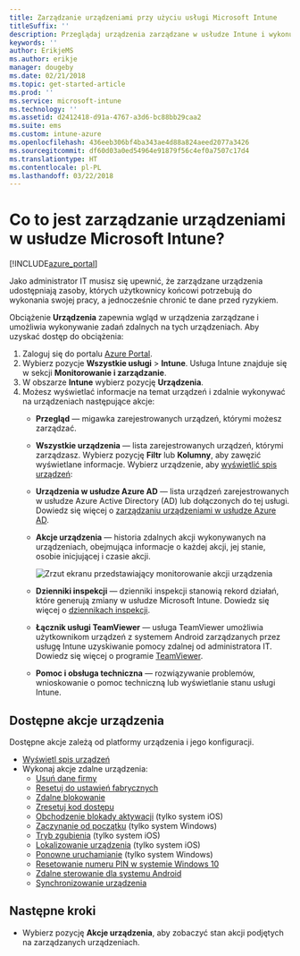 ```yaml
---
title: Zarządzanie urządzeniami przy użyciu usługi Microsoft Intune
titleSuffix: ''
description: Przeglądaj urządzenia zarządzane w usłudze Intune i wykonuj na nich różne operacje.
keywords: ''
author: ErikjeMS
ms.author: erikje
manager: dougeby
ms.date: 02/21/2018
ms.topic: get-started-article
ms.prod: ''
ms.service: microsoft-intune
ms.technology: ''
ms.assetid: d2412418-d91a-4767-a3d6-bc88bb29caa2
ms.suite: ems
ms.custom: intune-azure
ms.openlocfilehash: 436eeb306bf4ba343ae4d88a824aeed2077a3426
ms.sourcegitcommit: df60d03a0ed54964e91879f56c4ef0a7507c17d4
ms.translationtype: HT
ms.contentlocale: pl-PL
ms.lasthandoff: 03/22/2018
---
```

# <a name="what-is-microsoft-intune-device-management"></a>Co to jest zarządzanie urządzeniami w usłudze Microsoft Intune?


[!INCLUDE[azure_portal](./includes/azure_portal.md)]

Jako administrator IT musisz się upewnić, że zarządzane urządzenia udostępniają zasoby, których użytkownicy końcowi potrzebują do wykonania swojej pracy, a jednocześnie chronić te dane przed ryzykiem.

Obciążenie **Urządzenia** zapewnia wgląd w urządzenia zarządzane i umożliwia wykonywanie zadań zdalnych na tych urządzeniach. Aby uzyskać dostęp do obciążenia:

1. Zaloguj się do portalu [Azure Portal](https://portal.azure.com).
2. Wybierz pozycje **Wszystkie usługi** > **Intune**. Usługa Intune znajduje się w sekcji **Monitorowanie i zarządzanie**.
3. W obszarze **Intune** wybierz pozycję **Urządzenia**.
4. Możesz wyświetlać informacje na temat urządzeń i zdalnie wykonywać na urządzeniach następujące akcje:
    - **Przegląd** — migawka zarejestrowanych urządzeń, którymi możesz zarządzać.
    - **Wszystkie urządzenia** — lista zarejestrowanych urządzeń, którymi zarządzasz. Wybierz pozycję **Filtr** lub **Kolumny**, aby zawęzić wyświetlane informacje. Wybierz urządzenie, aby [wyświetlić spis urządzeń](device-inventory.md):
    - **Urządzenia w usłudze Azure AD** — lista urządzeń zarejestrowanych w usłudze Azure Active Directory (AD) lub dołączonych do tej usługi. Dowiedz się więcej o [zarządzaniu urządzeniami w usłudze Azure AD](https://docs.microsoft.com/azure/active-directory/device-management-introduction).
    - **Akcje urządzenia** — historia zdalnych akcji wykonywanych na urządzeniach, obejmująca informacje o każdej akcji, jej stanie, osobie inicjującej i czasie akcji.

        ![Zrzut ekranu przedstawiający monitorowanie akcji urządzenia](./media/monitor-device-actions.png)

    - **Dzienniki inspekcji** — dzienniki inspekcji stanowią rekord działań, które generują zmiany w usłudze Microsoft Intune. Dowiedz się więcej o [dziennikach inspekcji](monitor-audit-logs.md).
    - **Łącznik usługi TeamViewer** — usługa TeamViewer umożliwia użytkownikom urządzeń z systemem Android zarządzanych przez usługę Intune uzyskiwanie pomocy zdalnej od administratora IT. Dowiedz się więcej o programie [TeamViewer](device-profile-android-teamviewer.md).
    - **Pomoc i obsługa techniczna** — rozwiązywanie problemów, wnioskowanie o pomoc techniczną lub wyświetlanie stanu usługi Intune.  
    
## <a name="available-device-actions"></a>Dostępne akcje urządzenia
Dostępne akcje zależą od platformy urządzenia i jego konfiguracji.

- [Wyświetl spis urządzeń](device-inventory.md)
- Wykonaj akcje zdalne urządzenia:
    - [Usuń dane firmy](devices-wipe.md#remove-company-data)
    - [Resetuj do ustawień fabrycznych](devices-wipe.md#factory-reset)
    - [Zdalne blokowanie](device-remote-lock.md)
    - [Zresetuj kod dostępu](device-passcode-reset.md)
    - [Obchodzenie blokady aktywacji](device-activation-lock-bypass.md) (tylko system iOS)
    - [Zaczynanie od początku](device-fresh-start.md) (tylko system Windows)
    - [Tryb zgubienia](device-lost-mode.md) (tylko system iOS)
    - [Lokalizowanie urządzenia](device-locate.md) (tylko system iOS)
    - [Ponowne uruchamianie](device-restart.md) (tylko system Windows)
    - [Resetowanie numeru PIN w systemie Windows 10](device-windows-pin-reset.md)
    - [Zdalne sterowanie dla systemu Android](device-profile-android-teamviewer.md)
    - [Synchronizowanie urządzenia](device-sync.md)


## <a name="next-steps"></a>Następne kroki

- Wybierz pozycję **Akcje urządzenia**, aby zobaczyć stan akcji podjętych na zarządzanych urządzeniach.
